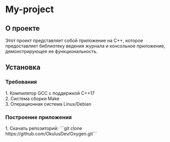 # My-project
<h2> О проекте </h2>
Этот проект представляет собой приложение на C++, которое предоставляет библиотеку ведения журнала и консольное приложение, демонстрирующее ее функциональность. 

<h2> Установка </h2>
<h3> Требования </h3>
1.  Компилятор GCC с поддержкой C++17<br/>
2.  Система сборки Make<br/>
3.  Операционная система Linux/Debian

<h3>  Построение приложения </h3>
1.  Скачать репозиторий:
```git clone https://github.com/OkulusDev/Oxygen.git```
